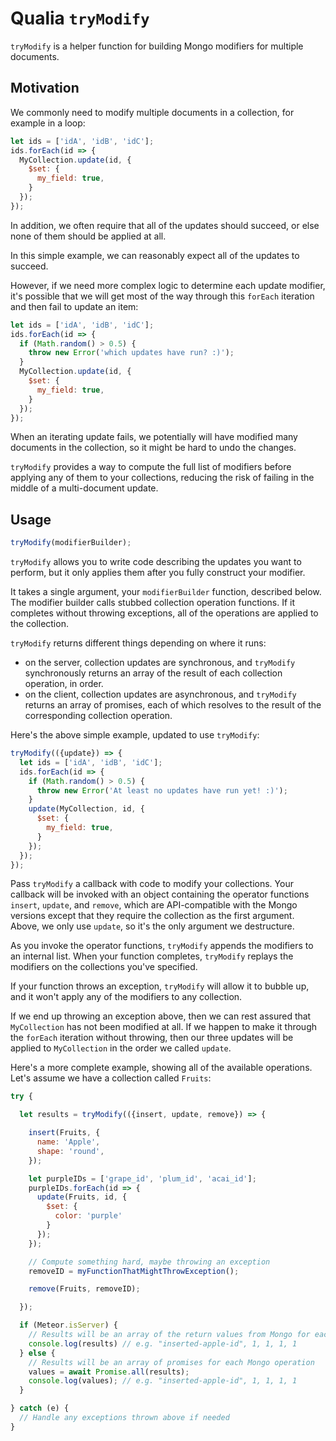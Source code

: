 # Qualia `tryModify`

`tryModify` is a helper function for building Mongo modifiers for multiple
documents.

## Motivation

We commonly need to modify multiple documents in a collection, for example in a
loop:

```js
let ids = ['idA', 'idB', 'idC'];
ids.forEach(id => {
  MyCollection.update(id, {
    $set: {
      my_field: true,
    }
  });
});
```

In addition, we often require that all of the updates should succeed, or else
none of them should be applied at all.

In this simple example, we can reasonably expect all of the updates to succeed.

However, if we need more complex logic to determine each update modifier, it's
possible that we will get most of the way through this `forEach` iteration and
then fail to update an item:

```js
let ids = ['idA', 'idB', 'idC'];
ids.forEach(id => {
  if (Math.random() > 0.5) {
    throw new Error('which updates have run? :)');
  }
  MyCollection.update(id, {
    $set: {
      my_field: true,
    }
  });
});
```

When an iterating update fails, we potentially will have modified many documents
in the collection, so it might be hard to undo the changes.

`tryModify` provides a way to compute the full list of modifiers before applying
any of them to your collections, reducing the risk of failing in the middle of
a multi-document update.

## Usage

```js
tryModify(modifierBuilder);
```

`tryModify` allows you to write code describing the updates you want to
perform, but it only applies them after you fully construct your modifier.

It takes a single argument, your `modifierBuilder` function, described below.
The modifier builder calls stubbed collection operation functions. If it
completes without throwing exceptions, all of the operations are applied to
the collection.

`tryModify` returns different things depending on where it runs:

* on the server, collection updates are synchronous, and `tryModify`
synchronously returns an array of the result of each collection operation, in
order.
* on the client, collection updates are asynchronous, and `tryModify` returns
an array of promises, each of which resolves to the result of the corresponding
collection operation.

Here's the above simple example, updated to use `tryModify`:

```js
tryModify(({update}) => {
  let ids = ['idA', 'idB', 'idC'];
  ids.forEach(id => {
    if (Math.random() > 0.5) {
      throw new Error('At least no updates have run yet! :)');
    }
    update(MyCollection, id, {
      $set: {
        my_field: true,
      }
    });
  });
});
```

Pass `tryModify` a callback with code to modify your collections. Your callback
will be invoked with an object containing the operator functions `insert`,
`update`, and `remove`, which are API-compatible with the Mongo versions except
that they require the collection as the first argument. Above, we only use
`update`, so it's the only argument we destructure.

As you invoke the operator functions, `tryModify` appends the modifiers to
an internal list. When your function completes, `tryModify` replays the
modifiers on the collections you've specified.

If your function throws an exception, `tryModify` will allow it to bubble up,
and it won't apply any of the modifiers to any collection.

If we end up throwing an exception above, then we can rest assured that `MyCollection`
has not been modified at all. If we happen to make it through the `forEach` iteration
without throwing, then our three updates will be applied to `MyCollection` in the
order we called `update`.

Here's a more complete example, showing all of the available operations. Let's assume
we have a collection called `Fruits`:

```js
try {

  let results = tryModify(({insert, update, remove}) => {

    insert(Fruits, {
      name: 'Apple',
      shape: 'round',
    });

    let purpleIDs = ['grape_id', 'plum_id', 'acai_id'];
    purpleIDs.forEach(id => {
      update(Fruits, id, {
        $set: {
          color: 'purple'
        }
      });
    });

    // Compute something hard, maybe throwing an exception
    removeID = myFunctionThatMightThrowException();

    remove(Fruits, removeID);

  });

  if (Meteor.isServer) {
    // Results will be an array of the return values from Mongo for each operation
    console.log(results) // e.g. "inserted-apple-id", 1, 1, 1, 1
  } else {
    // Results will be an array of promises for each Mongo operation
    values = await Promise.all(results);
    console.log(values); // e.g. "inserted-apple-id", 1, 1, 1, 1
  }

} catch (e) {
  // Handle any exceptions thrown above if needed
}
```
